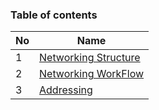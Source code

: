 ### Table of contents

| No | Name                       |
|----|----------------------------|
| 1  | [Networking Structure](./Networking%20Structure.md) |
| 2  | [Networking WorkFlow](./Networking%20Workflow.md)  |
| 3  | [Addressing](./Addressing.md)           |
